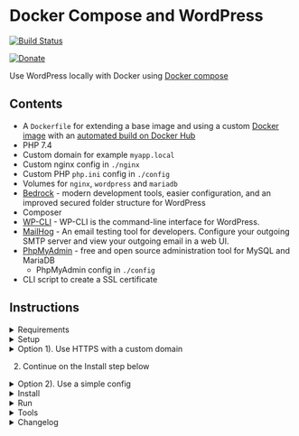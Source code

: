 
# Docker Compose and WordPress

[![Build Status](https://travis-ci.org/urre/wordpress-nginx-docker-compose.svg?branch=master)](https://travis-ci.org/urre/wordpress-nginx-docker-compose)

[![Donate](https://img.shields.io/badge/Donation-green?logo=paypal&label=Paypal)](https://www.paypal.me/urbansanden)

Use WordPress locally with Docker using [Docker compose](https://docs.docker.com/compose/)

## Contents

+ A `Dockerfile` for extending a base image and using a custom [Docker image](https://github.com/urre/wordpress-nginx-docker-compose-image) with an [automated build on Docker Hub](https://cloud.docker.com/repository/docker/urre/wordpress-nginx-docker-compose-image)
+ PHP 7.4
+ Custom domain for example `myapp.local`
+ Custom nginx config in `./nginx`
+ Custom PHP `php.ini` config in `./config`
+ Volumes for `nginx`, `wordpress` and `mariadb`
+ [Bedrock](https://roots.io/bedrock/) - modern development tools, easier configuration, and an improved secured folder structure for WordPress
+ Composer
+ [WP-CLI](https://wp-cli.org/) - WP-CLI is the command-line interface for WordPress.
+ [MailHog](https://github.com/mailhog/MailHog) - An email testing tool for developers. Configure your outgoing SMTP server and view your outgoing email in a web UI.
+ [PhpMyAdmin](https://www.phpmyadmin.net/) - free and open source administration tool for MySQL and MariaDB
	- PhpMyAdmin config in `./config`
+ CLI script to create a SSL certificate

## Instructions

<details>
 <summary>Requirements</summary>

+ [Docker](https://www.docker.com/get-started)
+ [mkcert](https://github.com/FiloSottile/mkcert) for creating the SSL cert.

Install mkcert:

```
brew install mkcert
brew install nss # if you use Firefox
```

</details>

<details>
 <summary>Setup</summary>

 ### Setup Environment variables

Both step 1. and 2. below are required:

#### 1. For Docker and the CLI script (Required step)

Copy `.env-example` in the project root to `.env` and edit your preferences.

Example:

```dotenv
IP=127.0.0.1
APP_NAME=myapp
DOMAIN="myapp.local"
DB_HOST=mysql
DB_NAME=myapp
DB_ROOT_PASSWORD=password
DB_TABLE_PREFIX=wp_
```

#### 2. For WordPress (Required step)

Edit `./src/.env.example` to your needs. During the `composer create-project` command described below, an `./src/.env` will be created.

Example:

```dotenv
DB_NAME='myapp'
DB_USER='root'
DB_PASSWORD='password'

# Optionally, you can use a data source name (DSN)
# When using a DSN, you can remove the DB_NAME, DB_USER, DB_PASSWORD, and DB_HOST variables
# DATABASE_URL='mysql://database_user:database_password@database_host:database_port/database_name'

# Optional variables
DB_HOST='mysql'
# DB_PREFIX='wp_'

WP_ENV='development'
WP_HOME='https://myapp.local'
WP_SITEURL="${WP_HOME}/wp"
WP_DEBUG_LOG=/path/to/debug.log

# Generate your keys here: https://roots.io/salts.html
AUTH_KEY='generateme'
SECURE_AUTH_KEY='generateme'
LOGGED_IN_KEY='generateme'
NONCE_KEY='generateme'
AUTH_SALT='generateme'
SECURE_AUTH_SALT='generateme'
LOGGED_IN_SALT='generateme'
NONCE_SALT='generateme'
```

</details>

<details>
 <summary>Option 1). Use HTTPS with a custom domain</summary>

1. Create a SSL cert:

```shell
cd cli
./create-cert.sh
```

> Note: mkcert needs to be installed.

This script will create a locally-trusted development certificates. It requires no configuration.

### Windows

[Follow the instructions](https://github.com/FiloSottile/mkcert#windows)

### Linux

[Follow the instructions](https://github.com/FiloSottile/mkcert#linux)

</details>

2. Continue on the Install step below

<details>
 <summary>Option 2). Use a simple config</summary>

1. Edit `nginx/default.conf.conf` to use this simpler config.

```shell
server {
    listen 80;

    root /var/www/html/web;
    index index.php;

    access_log /var/log/nginx/access.log;
    error_log /var/log/nginx/error.log;

    client_max_body_size 100M;

    location / {
        try_files $uri $uri/ /index.php?$args;
    }

    location ~ \.php$ {
        try_files $uri =404;
        fastcgi_split_path_info ^(.+\.php)(/.+)$;
        fastcgi_pass wordpress:9000;
        fastcgi_index index.php;
        include fastcgi_params;
        fastcgi_param SCRIPT_FILENAME $document_root$fastcgi_script_name;
        fastcgi_param PATH_INFO $fastcgi_path_info;
    }
}

```

2. Edit the nginx service in `docker-compose.yml` to use port 80. 443 is not needed now.

```shell
  nginx:
    image: nginx:latest
    container_name: ${APP_NAME}-nginx
    ports:
      - '80:80'

```

3. Continue on the Install step below

</details>

<details>
 <summary>Install</summary>

```shell
docker-compose run composer create-project
```

</details>

<details>
 <summary>Run</summary>

```shell
docker-compose up
```

Docker Compose will now start all the services for you:

```shell
Starting myapp-mysql    ... done
Starting myapp-composer ... done
Starting myapp-phpmyadmin ... done
Starting myapp-wordpress  ... done
Starting myapp-nginx      ... done
Starting myapp-mailhog    ... done
```

🚀 Open [https://myapp.local](https://myapp.local) in your browser

## PhpMyAdmin

PhpMyAdmin comes installed as a service in docker-compose.

🚀 Open [http://127.0.0.1:8082/](http://127.0.0.1:8082/) in your browser

## MailHog

MailHog comes installed as a service in docker-compose.

🚀 Open [http://0.0.0.0:8025/](http://0.0.0.0:8025/) in your browser

</details>

<details>
 <summary>Tools</summary>

### Update WordPress Core and Composer packages (plugins/themes)

```shell
docker-compose run composer update
```

#### Use WP-CLI

```shell
docker exec -it myapp-wordpress bash
```

Login to the container

```shell
wp search-replace https://olddomain.com https://newdomain.com --allow-root
```

Run a wp-cli command

> You can use this command first after you've installed WordPress using Composer as the example above.

### Update plugins and themes from wp-admin?

You can, but I recommend to use Composer for this only. But to enable this edit `./src/config/environments/development.php` (for example to use it in Dev)

```shell
Config::define('DISALLOW_FILE_EDIT', false);
Config::define('DISALLOW_FILE_MODS', false);
```

### Useful Docker Commands

When making changes to the Dockerfile, use:

```bash
docker-compose up -d --force-recreate --build
```

Login to the docker container

```shell
docker exec -it myapp-wordpress bash
```

Stop

```shell
docker-compose stop
```

Down (stop and remove)

```shell
docker-compose down
```

Cleanup

```shell
docker-compose rm -v
```

Recreate

```shell
docker-compose up -d --force-recreate
```

Rebuild docker container when Dockerfile has changed

```shell
docker-compose up -d --force-recreate --build
```
</details>

<details>
 <summary>Changelog</summary>

#### 2021-03-05
- Clarify steps in the readme
#### 2021-03-02
- Fixed a misstake so instead of `./src/.env-example`, it should be `./src/.env.example`.
- Redirect HTTP to HTTPS. Thanks [@humblecoder](https://github.com/humblecoder)
#### 2021-01-02
- Use `NGINX_ENVSUBST_TEMPLATE_SUFFIX`. Use a template and better substution of ENV variables in nginx config.
#### 2020-10-04
- Added mariadb-client (Solves [#54](https://github.com/urre/wordpress-nginx-docker-compose/issues/54))
#### 2020-09-15
- Updated Bedrock. Update WordPress to 5.5.1 and other composer updates.
#### 2020-07-12
- Added Mailhog. Thanks [@mortensassi](https://github.com/mortensassi)
#### 2020-05-03
- Added nginx gzip compression
#### 2020-04-19
- Added Windows support for creating SSH cert, trusting it and setting up the host file entry. Thanks to [@styssi](https://github.com/styssi)
#### 2020-04-12
- Remove port number from `DB_HOST`. Generated database connection error in macOS Catalina. Thanks to [@nirvanadev](https://github.com/nirvanadev)
- Add missing ENV variable from mariadb Thanks to [@vonwa](https://github.com/vonwa)
#### 2020-03-26
- Added phpMyAdmin config.Thanks to [@titoffanton](https://github.com/titoffanton)
#### 2020-02-06
- Readme improvements. Explain `/etc/hosts` better
#### 2020-01-30
- Use `Entrypoint` command in Docker Compose to replace the domain name in the nginx config. Removing the need to manually edit the domain name in the nginx conf. Now using the `.env` value `DOMAIN`
- Added APP_NAME in `.env-example` Thanks to [@Dave3o3](https://github.com/Dave3o3)
#### 2020-01-11
- Added `.env` support for specifying your own app name, domain etc in Docker and cli scripts.
- Added phpMyAdmin. Visit [http://127.0.0.1:8080/](http://127.0.0.1:8080/)

#### 2019-08-02
- Added Linux support. Thanks to [@faysal-ishtiaq](https://github.com/faysal-ishtiaq).

</details>
